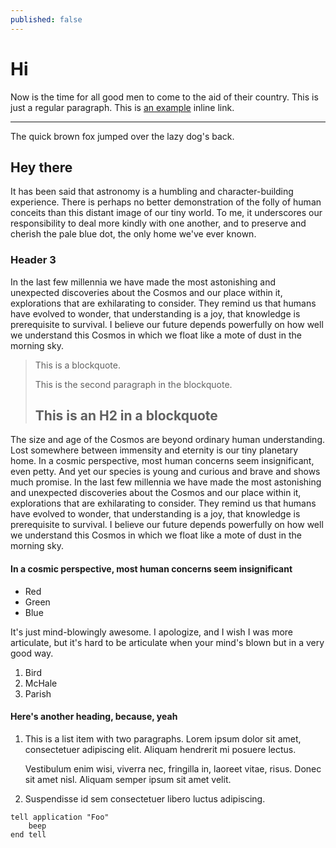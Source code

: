 ```yaml
---
published: false
---
```


# Hi #

Now is the time for all good men to come to the aid of their country. This is just a regular paragraph. This is [an example](http://example.com/ "Title") inline link.

*****

The quick brown fox jumped over the lazy dog's back.

## Hey there

It has been said that astronomy is a humbling and character-building experience. There is perhaps no better demonstration of the folly of human conceits than this distant image of our tiny world. To me, it underscores our responsibility to deal more kindly with one another, and to preserve and cherish the pale blue dot, the only home we've ever known.

### Header 3

In the last few millennia we have made the most astonishing and unexpected discoveries about the Cosmos and our place within it, explorations that are exhilarating to consider. They remind us that humans have evolved to wonder, that understanding is a joy, that knowledge is prerequisite to survival. I believe our future depends powerfully on how well we understand this Cosmos in which we float like a mote of dust in the morning sky.

> This is a blockquote.
> 
> This is the second paragraph in the blockquote.
>
> ## This is an H2 in a blockquote

The size and age of the Cosmos are beyond ordinary human understanding. Lost somewhere between immensity and eternity is our tiny planetary home. In a cosmic perspective, most human concerns seem insignificant, even petty. And yet our species is young and curious and brave and shows much promise. In the last few millennia we have made the most astonishing and unexpected discoveries about the Cosmos and our place within it, explorations that are exhilarating to consider. They remind us that humans have evolved to wonder, that understanding is a joy, that knowledge is prerequisite to survival. I believe our future depends powerfully on how well we understand this Cosmos in which we float like a mote of dust in the morning sky.

#### In a cosmic perspective, most human concerns seem insignificant

*   Red
*   Green
*   Blue

It's just mind-blowingly awesome. I apologize, and I wish I was more articulate, but it's hard to be articulate when your mind's blown but in a very good way.

1.  Bird
2.  McHale
3.  Parish

#### Here's another heading, because, yeah

1.  This is a list item with two paragraphs. Lorem ipsum dolor
    sit amet, consectetuer adipiscing elit. Aliquam hendrerit
    mi posuere lectus.

    Vestibulum enim wisi, viverra nec, fringilla in, laoreet
    vitae, risus. Donec sit amet nisl. Aliquam semper ipsum
    sit amet velit.

2.  Suspendisse id sem consectetuer libero luctus adipiscing.

<pre><code>tell application "Foo"
    beep
end tell
</code></pre>


